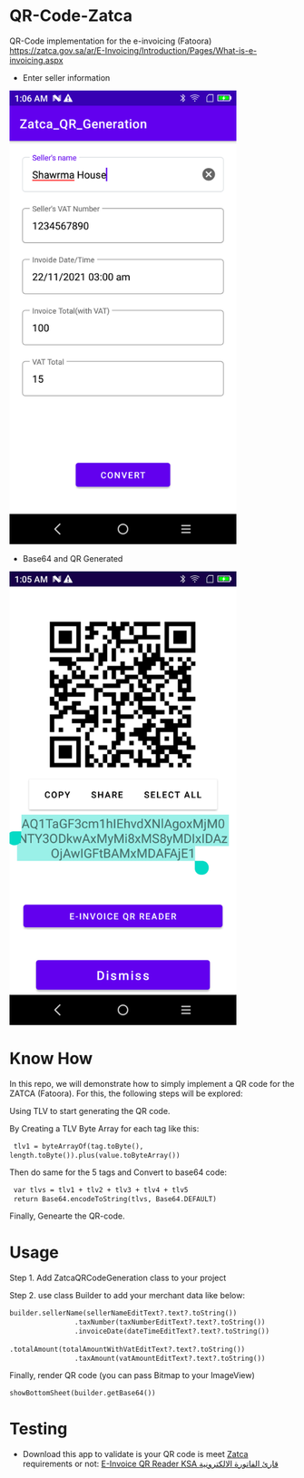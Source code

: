 # QR-Code-Zatca
QR-Code implementation for the e-invoicing (Fatoora)
https://zatca.gov.sa/ar/E-Invoicing/Introduction/Pages/What-is-e-invoicing.aspx

  - Enter seller information 
<img src="https://github.com/iabdelgawaad/QR-Cod-Zatca/blob/main/zatca_merchant_data.png" width="400" height="800">

  - Base64 and QR Generated 
<img src="https://github.com/iabdelgawaad/QR-Cod-Zatca/blob/main/zatca_qr_code_and_base64.png" width="400" height="800">

# Know How

In this repo, we will demonstrate how to simply implement a QR code for the ZATCA (Fatoora). For this, the following steps will be explored:

Using TLV to start generating the QR code.

By Creating a TLV Byte Array for each tag like this: 

```
 tlv1 = byteArrayOf(tag.toByte(), length.toByte()).plus(value.toByteArray())
```

Then do same for the 5 tags and Convert to base64 code:

```
 var tlvs = tlv1 + tlv2 + tlv3 + tlv4 + tlv5
 return Base64.encodeToString(tlvs, Base64.DEFAULT)
```

Finally, Genearte the QR-code.

# Usage

Step 1. Add ZatcaQRCodeGeneration class to your project 


Step 2. use class Builder to add your merchant data like below: 


```  
builder.sellerName(sellerNameEditText?.text?.toString())
                .taxNumber(taxNumberEditText?.text?.toString())
                .invoiceDate(dateTimeEditText?.text?.toString())
                .totalAmount(totalAmountWithVatEditText?.text?.toString())
                .taxAmount(vatAmountEditText?.text?.toString())
```

Finally, render QR code (you can pass Bitmap to your ImageView)

```  
showBottomSheet(builder.getBase64())
```

# Testing 

- Download this app to validate is your QR code is meet [Zatca](https://zatca.gov.sa/) requirements or not: 
[E-Invoice QR Reader KSA قارئ الفاتورة الالكترونية](https://play.google.com/store/apps/details?id=com.posbankbh.einvoiceqrreader)
